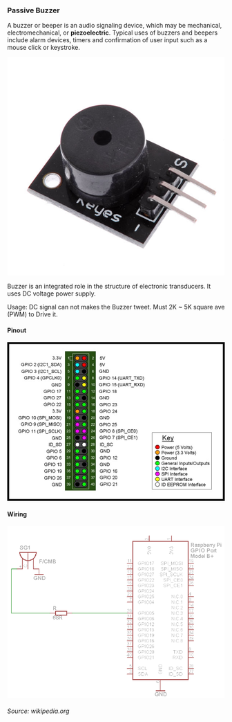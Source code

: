 ### Passive Buzzer

A buzzer or beeper is an audio signaling device, which may be mechanical, electromechanical, or **piezoelectric**. Typical uses of buzzers and beepers include alarm devices, timers and confirmation of user input such as a mouse click or keystroke.

![alt text](img/buzzer.jpg)

Buzzer is an integrated role in the structure of electronic transducers. It uses DC voltage power supply.

Usage:
DC signal can not makes the Buzzer tweet. Must 2K ~ 5K square ave (PWM) to Drive it.

#### Pinout

![alt text](img/pir2.jpg)

#### Wiring

![alt text](img/buzzer.png)

###### Source: wikipedia.org
